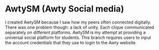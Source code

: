 # AwtySM (Awty Social media)
I created AwtySM because I saw how my peers often connected digitally. There was one problem though: a lack of unity. Each clique communicated separately on different platforms. AwtySM is my attempt at providing a universal social platform for students. This branch requires users to input the account credentials that they use to login to the Awty website.

